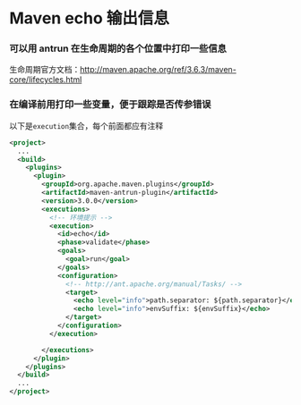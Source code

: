 # Maven echo 输出信息

### 可以用 antrun 在生命周期的各个位置中打印一些信息

生命周期官方文档：http://maven.apache.org/ref/3.6.3/maven-core/lifecycles.html


### 在编译前用打印一些变量，便于跟踪是否传参错误

以下是`execution`集合，每个前面都应有注释
```xml
<project>
  ...
  <build>
    <plugins>
      <plugin>
        <groupId>org.apache.maven.plugins</groupId>
        <artifactId>maven-antrun-plugin</artifactId>
        <version>3.0.0</version>
        <executions>
          <!-- 环境提示 -->
          <execution>
            <id>echo</id>
            <phase>validate</phase>
            <goals>
              <goal>run</goal>
            </goals>
            <configuration>
              <!-- http://ant.apache.org/manual/Tasks/ -->
              <target>
                <echo level="info">path.separator: ${path.separator}</echo>
                <echo level="info">envSuffix: ${envSuffix}</echo>
              </target>
            </configuration>
          </execution>

        </executions>
      </plugin>
    </plugins>
  </build>
  ...
</project>
```